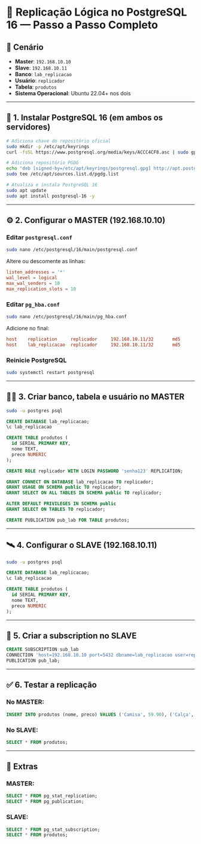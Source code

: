 
# 🐘 Replicação Lógica no PostgreSQL 16 — Passo a Passo Completo

## 🧱 Cenário
- **Master**: `192.168.10.10`
- **Slave**: `192.168.10.11`
- **Banco**: `lab_replicacao`
- **Usuário**: `replicador`
- **Tabela**: `produtos`
- **Sistema Operacional**: Ubuntu 22.04+ nos dois

---

## 🔧 1. Instalar PostgreSQL 16 (em ambos os servidores)

```bash
# Adiciona chave do repositório oficial
sudo mkdir -p /etc/apt/keyrings
curl -fsSL https://www.postgresql.org/media/keys/ACCC4CF8.asc | sudo gpg --dearmor -o /etc/apt/keyrings/postgresql.gpg

# Adiciona repositório PGDG
echo "deb [signed-by=/etc/apt/keyrings/postgresql.gpg] http://apt.postgresql.org/pub/repos/apt $(lsb_release -cs)-pgdg main" | \
sudo tee /etc/apt/sources.list.d/pgdg.list

# Atualiza e instala PostgreSQL 16
sudo apt update
sudo apt install postgresql-16 -y
```

---

## ⚙️ 2. Configurar o MASTER (192.168.10.10)

### Editar `postgresql.conf`

```bash
sudo nano /etc/postgresql/16/main/postgresql.conf
```

Altere ou descomente as linhas:

```conf
listen_addresses = '*'
wal_level = logical
max_wal_senders = 10
max_replication_slots = 10
```

### Editar `pg_hba.conf`

```bash
sudo nano /etc/postgresql/16/main/pg_hba.conf
```

Adicione no final:

```conf
host    replication     replicador     192.168.10.11/32       md5
host    lab_replicacao  replicador     192.168.10.11/32       md5
```

### Reinicie PostgreSQL

```bash
sudo systemctl restart postgresql
```

---

## 🧑‍💻 3. Criar banco, tabela e usuário no MASTER

```bash
sudo -u postgres psql
```

```sql
CREATE DATABASE lab_replicacao;
\c lab_replicacao

CREATE TABLE produtos (
  id SERIAL PRIMARY KEY,
  nome TEXT,
  preco NUMERIC
);

CREATE ROLE replicador WITH LOGIN PASSWORD 'senha123' REPLICATION;

GRANT CONNECT ON DATABASE lab_replicacao TO replicador;
GRANT USAGE ON SCHEMA public TO replicador;
GRANT SELECT ON ALL TABLES IN SCHEMA public TO replicador;

ALTER DEFAULT PRIVILEGES IN SCHEMA public
GRANT SELECT ON TABLES TO replicador;

CREATE PUBLICATION pub_lab FOR TABLE produtos;
```

---

## 🛰️ 4. Configurar o SLAVE (192.168.10.11)

```bash
sudo -u postgres psql
```

```sql
CREATE DATABASE lab_replicacao;
\c lab_replicacao

CREATE TABLE produtos (
  id SERIAL PRIMARY KEY,
  nome TEXT,
  preco NUMERIC
);
```

---

## 🔁 5. Criar a subscription no SLAVE

```sql
CREATE SUBSCRIPTION sub_lab
CONNECTION 'host=192.168.10.10 port=5432 dbname=lab_replicacao user=replicador password=senha123'
PUBLICATION pub_lab;
```

---

## ✅ 6. Testar a replicação

### No MASTER:

```sql
INSERT INTO produtos (nome, preco) VALUES ('Camisa', 59.90), ('Calça', 89.90);
```

### No SLAVE:

```sql
SELECT * FROM produtos;
```

---

## 🧪 Extras

### MASTER:

```sql
SELECT * FROM pg_stat_replication;
SELECT * FROM pg_publication;
```

### SLAVE:

```sql
SELECT * FROM pg_stat_subscription;
SELECT * FROM produtos;
```

